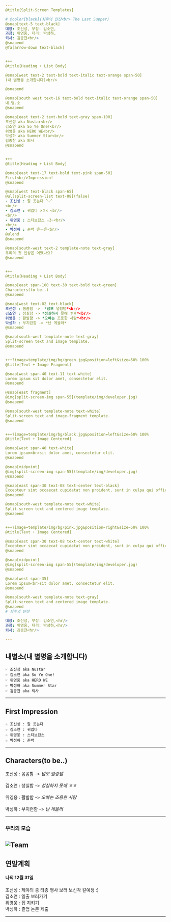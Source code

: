 ```yaml
---
@title[Split-Screen Templates]

# @color[black](최후의 만찬<br> The Last Supper)
@snap[text-5 text-black]
대장: 조신성, 부장: 김소연,  
과장: 위영웅, 대리: 박성하,  
퇴사: 김종찬<br/>  
@snapend
@fa[arrow-down text-black]


+++
@title[Heading + List Body]

@snap[west text-2 text-bold text-italic text-orange span-50]
(내 별명을 소개합니다)<br/>

@snapend

@snap[south west text-16 text-bold text-italic text-orange span-50]
내.별.소
@snapend

@snap[east text-2 text-bold text-gray span-100]
조신성 aka Nustar<br/>  
김소연 aka So Ye One!<br/>  
위영웅 aka HERO WE<br/>  
박성하 aka Summer Star<br/>  
김종찬 aka 퇴사  
@snapend


+++
@title[Heading + List Body]

@snap[east text-17 text-bold text-pink span-50]
First<br/>Impression!
@snapend

@snap[west text-black span-65]
@ul[split-screen-list text-08](false)
- 조신성 : 잘 웃는다 ^-^
<br/>
- 김소연 : 귀엽다 >ㅇ< <br/>
<br/>
- 위영웅 : 스티브잡스 ☆3☆<br/>
<br/>
- 박성하 : 존박 ＠ㅡ＠<br/>
@ulend
@snapend

@snap[south-west text-2 template-note text-gray]
우리의 첫 인상은 어땠나요?
@snapend


+++
@title[Heading + List Body]

@snap[east span-100 text-30 text-bold text-green]
Characters(to be..)
@snapend

@snap[west text-02 text-black]
조신성 : 꼼꼼함 ->  *넘모 덜렁댐*<br/>  
김소연 : 성실함 -> *성실하지 못해 ㅎㅎ*<br/>  
위영웅 : 활발함 -> *오빠는 조용한 사람*<br/>  
박성하 : 부지런함 -> *난 게을러* 
@snapend

@snap[south-west template-note text-gray]
Split-screen text and image template.
@snapend


+++?image=template/img/bg/green.jpg&position=left&size=50% 100%
@title[Text + Image Fragment]

@snap[west span-40 text-11 text-white]
Lorem ipsum sit dolor amet, consectetur elit.
@snapend

@snap[east fragment]
@img[split-screen-img span-55](template/img/developer.jpg)
@snapend

@snap[south-west template-note text-white]
Split-screen text and image-fragment template.
@snapend


+++?image=template/img/bg/black.jpg&position=left&size=50% 100%
@title[Text + Image Centered]

@snap[west span-40 text-white]
Lorem ipsum<br>sit dolor amet, consectetur elit.
@snapend

@snap[midpoint]
@img[split-screen-img span-55](template/img/developer.jpg)
@snapend

@snap[east span-30 text-08 text-center text-black]
Excepteur sint occaecat cupidatat non proident, sunt in culpa qui officia deserunt mollit anim id est laborum.
@snapend

@snap[south-west template-note text-white]
Split-screen text and centered image template.
@snapend


+++?image=template/img/bg/pink.jpg&position=right&size=50% 100%
@title[Text + Image Centered]

@snap[east span-30 text-08 text-center text-white]
Excepteur sint occaecat cupidatat non proident, sunt in culpa qui officia deserunt mollit anim id est laborum.
@snapend

@snap[midpoint]
@img[split-screen-img span-55](template/img/developer.jpg)
@snapend

@snap[west span-35]
Lorem ipsum<br>sit dolor amet, consectetur elit.
@snapend

@snap[south-west template-note text-gray]
Split-screen text and centered image template.
@snapend
# 최후의 만찬

대장: 조신성, 부장: 김소연,<hr/>
과장: 위영웅, 대리: 박성하,<hr/>
퇴사: 김종찬<hr/>

---
```

## 내별소(내 별명을 소개합니다)
	☞ 조신성 aka Nustar
	☞ 김소연 aka So Ye One!
	☞ 위영웅 aka HERO WE
	☞ 박성하 aka Summer Star
	☞ 김종찬 aka 퇴사


---

## First Impression

	☆ 조신성 : 잘 웃는다
	☆ 김소연 : 귀엽다
	☆ 위영웅 : 스티브잡스
	☆ 박성하 : 존박
	
	
---

## Characters(to be..)
조신성 : 꼼꼼함 ->  *넘모 덜렁댐*<br/>  
김소연 : 성실함 -> *성실하지 못해 ㅎㅎ*<br/>  
위영웅 : 활발함 -> *오빠는 조용한 사람*<br/>  
박성하 : 부지런함 -> *난 게을러*    

---

### 우리의 모습
![Team](https://files.slack.com/files-pri/TESNDFT4J-FF1HLK743/_____________.jpg "최후의 만찬")
---

## 연말계획
#### 나의 12월 31일
조신성 : 제야의 종 
타종 행사 보러 보신각 갈예정 :)<br/>
김소연 : 일출 보러가기 <br/>
위영웅 : 집 지키기 <br/>
박성하 : 졸업 논문 제출 <br/>

---
